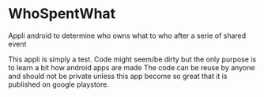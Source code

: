 # WhoSpentWhat
Appli android to determine who owns what to who after a serie of shared event

This appli is simply a test. Code might seem/be dirty but the only purpose is to learn a bit how android apps are made
The code can be reuse by anyone and should not be private unless this app become so great that it is published on google playstore.
